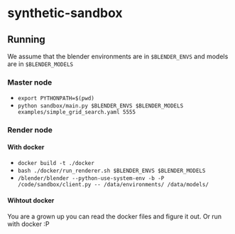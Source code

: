 # synthetic-sandbox

## Running

We assume that the blender environments are in `$BLENDER_ENVS` and models are in `$BLENDER_MODELS`

### Master node

- `export PYTHONPATH=$(pwd)`
- `python sandbox/main.py $BLENDER_ENVS $BLENDER_MODELS examples/simple_grid_search.yaml 5555`

### Render node
#### With docker

- `docker build -t ./docker`
- `bash ./docker/run_renderer.sh $BLENDER_ENVS $BLENDER_MODELS`
- `/blender/blender --python-use-system-env -b -P /code/sandbox/client.py -- /data/environments/ /data/models/`

#### Wihtout docker

You are a grown up you can read the docker files and figure it out. Or run with docker :P
